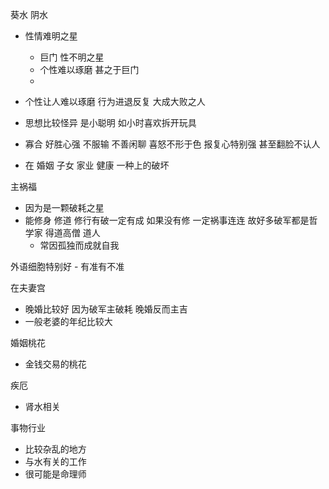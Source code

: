 葵水 阴水
- 性情难明之星
  - 巨门 性不明之星
  - 个性难以琢磨 甚之于巨门 
  - 



- 个性让人难以琢磨 行为进退反复 大成大败之人
- 思想比较怪异 是小聪明 如小时喜欢拆开玩具
- 寡合 好胜心强 不服输 不善闲聊 喜怒不形于色 报复心特别强 甚至翻脸不认人
- 在 婚姻 子女 家业 健康 一种上的破坏



主祸福
- 因为是一颗破耗之星
- 能修身 修道 修行有破一定有成 如果没有修 一定祸事连连 故好多破军都是哲学家 得道高僧 道人
  - 常因孤独而成就自我

外语细胞特别好 - 有准有不准

在夫妻宫
- 晚婚比较好 因为破军主破耗 晚婚反而主吉 
- 一般老婆的年纪比较大

婚姻桃花
- 金钱交易的桃花

疾厄
- 肾水相关

事物行业
- 比较杂乱的地方
- 与水有关的工作
- 很可能是命理师